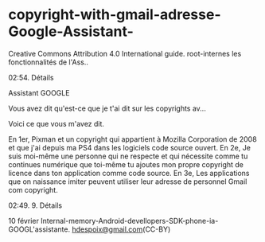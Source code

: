 # copyright-with-gmail-adresse-Google-Assistant-
Creative Commons Attribution 4.0  International guide.
root-internes les fonctionnalités de l'Ass..

02:54. Détails

Assistant GOOGLE

Vous avez dit qu'est-ce que je t'ai dit sur les copyrights av...

Voici ce que vous m'avez dit.

En 1er, Pixman et un copyright qui appartient à Mozilla Corporation de 2008 et que j'ai depuis ma PS4 dans les logiciels code source ouvert. En 2e, Je suis moi-même une personne qui ne respecte et qui nécessite comme tu continues numérique que toi-même tu ajoutes mon propre copyright de licence dans ton application comme code source. En 3e, Les applications que on naissance imiter peuvent utiliser leur adresse de personnel Gmail com copyright.

02:49. 9. Détails

10 février Internal-memory-Android-devellopers-SDK-phone-ia-GOOGL'assistante. hdespoix@gmail.com(CC-BY)

